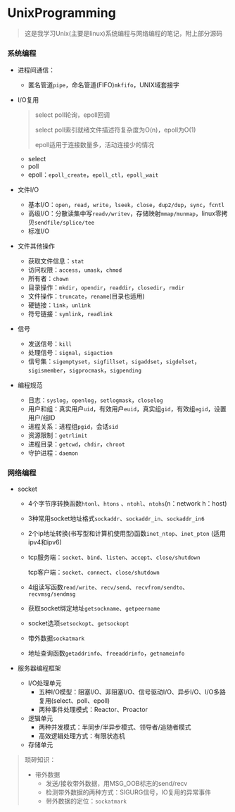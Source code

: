 # UnixProgramming

> 这是我学习Unix(主要是linux)系统编程与网络编程的笔记，附上部分源码

### 系统编程

* 进程间通信：
  
  * 匿名管道`pipe`，命名管道(FIFO)`mkfifo`，UNIX域套接字
  
* I/O复用
  
  > select poll轮询，epoll回调
  >
  > select poll索引就绪文件描述符复杂度为O(n)，epoll为O(1)
  >
  > epoll适用于连接数量多，活动连接少的情况
  
  * select
  * poll
  * epoll：`epoll_create`，`epoll_ctl`，`epoll_wait`
  
* 文件I/O
  * 基本I/O：`open`，`read`，`write`，`lseek`，`close`，`dup2/dup`，`sync`，`fcntl`
  * 高级I/O：分散读集中写`readv/writev`，存储映射`mmap/munmap`，linux零拷贝`sendfile/splice/tee`
  * 标准I/O
  
* 文件其他操作
  * 获取文件信息：`stat`
  * 访问权限：`access`，`umask`，`chmod`
  * 所有者：`chown`
  * 目录操作：`mkdir`，`opendir`，`readdir`，`closedir`，`rmdir`
  * 文件操作：`truncate`，`rename`(目录也适用)
  * 硬链接：`link`，`unlink`
  * 符号链接：`symlink`，`readlink`
  
* 信号

  * 发送信号：`kill`
  * 处理信号：`signal`，`sigaction`
  * 信号集：`sigemptyset`，`sigfillset`，`sigaddset`，`sigdelset`，`sigismember`，`sigprocmask`，`sigpending`

* 编程规范
  * 日志：`syslog`，`openlog`，`setlogmask`，`closelog`
  * 用户和组：真实用户`uid`，有效用户`euid`，真实组`gid`，有效组`egid`，设置用户/组ID
  * 进程关系：进程组`pgid`，会话`sid`
  * 资源限制：`getrlimit`
  * 进程目录：`getcwd`，`chdir`，`chroot`
  * 守护进程：`daemon`

### 网络编程

* socket
  * 4个字节序转换函数`htonl`、`htons` 、`ntohl`、`ntohs`(n：network     h：host)

  * 3种常用socket地址格式`sockaddr`、`sockaddr_in`、`sockaddr_in6`

  * 2个ip地址转换(书写型和计算机使用型)函数`inet_ntop`、`inet_pton` (适用ipv4和ipv6)

  * tcp服务端：`socket`、`bind`、`listen`、`accept`、`close/shutdown`

    tcp客户端：`socket`、`connect`、`close/shutdown`

  * 4组读写函数`read/write`、`recv/send`、`recvfrom/sendto`、`recvmsg/sendmsg`

  * 获取socket绑定地址`getsockname`、`getpeername`

  * socket选项`setsockopt`、`getsockopt`

  * 带外数据`sockatmark`

  * 地址查询函数`getaddrinfo`、`freeaddrinfo`，`getnameinfo`
  
* 服务器编程框架

  * I/O处理单元
    * 五种I/O模型：阻塞I/O、非阻塞I/O、信号驱动I/O、异步I/O、I/O多路复用(select、poll、epoll)
    * 两种事件处理模式：Reactor、Proactor
  * 逻辑单元
    * 两种并发模式：半同步/半异步模式、领导者/追随者模式
    * 高效逻辑处理方式：有限状态机
  * 存储单元

> 琐碎知识：
>
> * 带外数据
>   * 发送/接收带外数据，用MSG_OOB标志的send/recv
>   * 检测带外数据的两种方式：SIGURG信号，IO复用的异常事件
>   * 带外数据的定位：`sockatmark`